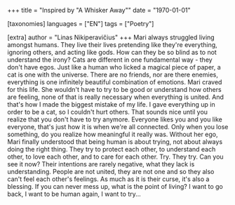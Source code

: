 +++
title = "Inspired by \"A Whisker Away\""
date = "1970-01-01"

[taxonomies]
languages = ["EN"]
tags = ["Poetry"]

[extra]
author = "Linas Nikiperavičius"
+++
Mari always struggled living amongst humans. They live their lives pretending like they're everything, ignoring others, and acting like gods.<!-- more --> How can they be so blind as to not understand the irony? Cats are different in one fundamental way - they don't have egos. Just like a human who licked a magical piece of paper, a cat is one with the universe. There are no friends, nor are there enemies, everything is one infinitely beautiful combination of emotions. Mari craved for this life. She wouldn't have to try to be good or understand how others are feeling, none of that is really necessary when everything is united. And that's how I made the biggest mistake of my life. I gave everything up in order to be a cat, so I couldn't hurt others. That sounds nice until you realize that you don't have to try anymore. Everyone likes you and you like everyone, that's just how it is when we're all connected. Only when you lose something, do you realize how meaningful it really was. Without her ego, Mari finally understood that being human is about trying, not about always doing the right thing. They try to protect each other, to understand each other, to love each other, and to care for each other. Try. They try. Can you see it now? Their intentions are rarely negative, what they lack is understanding. People are not united, they are not one and so they also can't feel each other's feelings. As much as it is their curse, it's also a blessing. If you can never mess up, what is the point of living? I want to go back, I want to be human again, I want to try...
